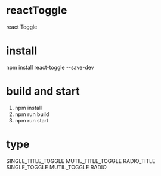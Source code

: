 # reactToggle
react Toggle

# install
npm install react-toggle --save-dev

# build and start
1. npm install   
2. npm run build   
3. npm run start   

# type

SINGLE_TITLE_TOGGLE
MUTIL_TITLE_TOGGLE
RADIO_TITLE
SINGLE_TOGGLE
MUTIL_TOGGLE
RADIO
